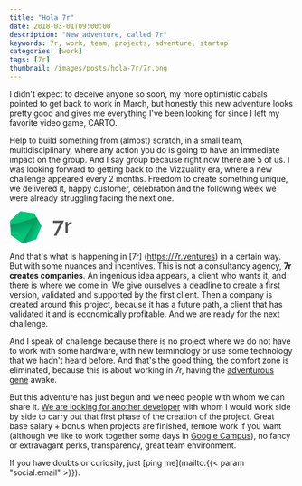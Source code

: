 ```yaml
---
title: "Hola 7r"
date: 2018-03-01T09:00:00
description: "New adventure, called 7r"
keywords: 7r, work, team, projects, adventure, startup
categories: [work]
tags: [7r]
thumbnail: /images/posts/hola-7r/7r.png
---
```


I didn't expect to deceive anyone so soon, my more optimistic cabals pointed to get back to work in March, but honestly this new adventure looks pretty good and gives me everything I've been looking for since I left my favorite video game, CARTO.

Help to build something from (almost) scratch, in a small team, multidisciplinary, where any action you do is going to have an immediate impact on the group. And I say group because right now there are 5 of us. I was looking forward to getting back to the Vizzuality era, where a new challenge appeared every 2 months. Freedom to create something unique, we delivered it, happy customer, celebration and the following week we were already struggling facing the next one.

<div class="center">
  <svg width="110" viewBox="0 0 126 67" version="1.1" xmlns="http://www.w3.org/2000/svg" xmlns:xlink="http://www.w3.org/1999/xlink"><g id="1574355015639Canvas" transform="translate(892 -967)"><g id="1574355015639Group 4"><g id="15743550156397r"><use xlink:href="#1574355015639path0_fill" transform="translate(-803.648 987.155)"></use><use xlink:href="#1574355015639path1_fill" transform="translate(-803.648 987.155)"></use></g><g id="1574355015639Group 3.2"><mask id="1574355015639mask0_alpha" mask-type="alpha"><g id="1574355015639Polygon"><use xlink:href="#1574355015639path2_fill" transform="matrix(0.95554 -0.294862 0.289898 0.957057 -902 977.668)" fill="#05C57B"></use></g></mask><g id="1574355015639Polygon" mask="url(#1574355015639mask0_alpha)"><use xlink:href="#1574355015639path2_fill" transform="matrix(0.95554 -0.294862 0.289898 0.957057 -902 977.668)" fill="#05C57B"></use></g><g id="1574355015639Group 3" mask="url(#1574355015639mask0_alpha)"><g id="1574355015639Rectangle" opacity="0.24"><use xlink:href="#1574355015639path3_fill" transform="matrix(0.960578 -0.27801 0.273281 0.961934 -894.682 997.309)" fill="url(#1574355015639paint4_linear)"></use></g><g id="1574355015639Rectangle"><use xlink:href="#1574355015639path4_fill" transform="matrix(0.481371 -0.876517 0.8727 0.488257 -866.332 1032.82)" fill="#05C57B"></use></g><g id="1574355015639Rectangle" opacity="0.24"><use xlink:href="#1574355015639path5_fill" transform="matrix(0.481371 -0.876517 0.8727 0.488257 -866.247 1032.67)" fill="url(#1574355015639paint6_linear)"></use></g></g></g></g></g><defs><linearGradient id="1574355015639paint4_linear" x1="0" y1="0" x2="1" y2="0" gradientUnits="userSpaceOnUse" gradientTransform="matrix(3.97959e-15 25.8948 -64.9916 1.5856e-15 64.9916 -1.5856e-15)"><stop offset="0"></stop><stop offset="1" stop-color="#000" stop-opacity="0"></stop></linearGradient><linearGradient id="1574355015639paint6_linear" x1="0" y1="0" x2="1" y2="0" gradientUnits="userSpaceOnUse" gradientTransform="matrix(3.71319e-15 14.5264 -60.641 8.89483e-16 60.641 -8.89483e-16)"><stop offset="0"></stop><stop offset="1" stop-color="#000" stop-opacity="0"></stop></linearGradient><path id="1574355015639path0_fill" d="M 14.7195 4.36201L 0 4.36201L 0 0L 22.1648 0L 6.97464 30.6637L 1.62599 30.6637L 14.7195 4.36201Z" fill="#333" fill-opacity="0.85"></path><path id="1574355015639path1_fill" d="M 37.6481 6.69418C 35.8225 6.75176 34.1965 7.18365 32.7702 7.98983C 31.3724 8.76722 30.374 9.89011 29.7749 11.3585L 29.7749 25.1788L 25.0681 25.1788L 25.0681 2.59129L 29.4326 2.59129L 29.4326 7.64432C 30.2028 6.08954 31.2012 4.85148 32.4278 3.93013C 33.683 2.97999 35.0237 2.46173 36.45 2.37536C 36.7353 2.37536 36.9635 2.37536 37.1347 2.37536C 37.3343 2.37536 37.5055 2.38975 37.6481 2.41854L 37.6481 6.69418Z" fill="#333" fill-opacity="0.85"></path><path id="1574355015639path2_fill" d="M 33.3515 0L 59.4267 12.6542L 65.8668 41.0879L 47.8222 63.89L 18.8808 63.89L 0.836193 41.0879L 7.27625 12.6542L 33.3515 0Z"></path><path id="1574355015639path3_fill" d="M 0 0L 64.9916 0L 64.9916 25.8948L 0 25.8948L 0 0Z"></path><path id="1574355015639path4_fill" d="M 0 0L 60.6511 0L 60.6511 25.73L 0 25.73L 0 0Z"></path><path id="1574355015639path5_fill" d="M 0 0L 60.641 0L 60.641 14.5264L 0 14.5264L 0 0Z"></path></defs></svg>
</div>

And that's what is happening in [7r] (https://7r.ventures) in a certain way. But with some nuances and incentives. This is not a consultancy agency, **7r creates companies**. An ingenious idea appears, a client who wants it, and there is where we come in. We give ourselves a deadline to create a first version, validated and supported by the first client. Then a company is created around this project, because it has a future path, a client that has validated it and is economically profitable. And we are ready for the next challenge.

And I speak of challenge because there is no project where we do not have to work with some hardware, with new terminology or use some technology that we hadn't heard before. And that's the good thing, the comfort zone is eliminated, because this is about working in 7r, having the [adventurous gene](https://7r.ventures/manifesto/) awake.

But this adventure has just begun and we need people with whom we can share it. [We are looking for another developer](https://7r.ventures/job/hacker-in-residence/) with whom I would work side by side to carry out that first phase of the creation of the project.
Great base salary + bonus when projects are finished, remote work if you want (although we like to work together some days in [Google Campus](https://goo.gl/NFGAeB)), no fancy or extravagant perks, transparency, great team environment.

If you have doubts or curiosity, just [ping me](mailto:{{< param "social.email" >}}).